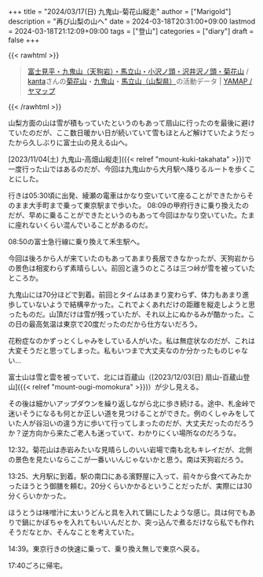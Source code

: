 +++
title = "2024/03/17(日) 九鬼山-菊花山縦走"
author = ["Marigold"]
description = "再び山梨の山へ"
date = 2024-03-18T20:31:00+09:00
lastmod = 2024-03-18T21:12:09+09:00
tags = ["登山"]
categories = ["diary"]
draft = false
+++

{{< rawhtml >}}
<script src="https://yamap.com/widget.js"></script>
<blockquote data-yamap-widget data-source="activities/30421338" data-mode="map" data-width="100%">
  <a href="https://yamap.com/activities/30421338">富士見平・九鬼山（天狗岩）・馬立山・小沢ノ頭・沢井沢ノ頭・菊花山</a> / <a href="https://yamap.com/users/3207645">kanta</a>さんの<a href="https://yamap.com/mountains/14577">菊花山</a>・<a href="https://yamap.com/mountains/16005">九鬼山</a>・<a href="https://yamap.com/mountains/14578">馬立山（山梨県）</a>の活動データ | <a href="https://yamap.com">YAMAP / ヤマップ</a>
</blockquote>
{{< /rawhtml >}}

山梨方面の山は雪が積もっていたというのもあって扇山に行ったのを最後に避けていたのだが、ここ数日暖かい日が続いていて雪もほとんど解けていたようだったから久しぶりに富士山の見える山へ。

[2023/11/04(土) 九鬼山-高畑山縦走]({{< relref "mount-kuki-takahata" >}})で一度行った山ではあるのだが、今回は九鬼山から大月駅へ降りるルートを歩くことにした。

行きは05:30頃に出発、綾瀬の電車はかなり空いていて座ることができたからそのまま大手町まで乗って東京駅まで歩いた。
08:09の甲府行きに乗り換えたのだが、早めに乗ることができたというのもあって今回はかなり空いていた。たまに座れないくらい混んでいることがあるのだ。

08:50の富士急行線に乗り換えて禾生駅へ。

今回は後ろから人が来ていたのもあってあまり長居できなかったが、天狗岩からの景色は相変わらず素晴らしい。前回と違うのところは三つ峠が雪を被っていたところか。

九鬼山には70分ほどで到着。前回とタイムはあまり変わらず、体力もあまり進歩していないようで結構辛かった。これでよくあれだけの距離を縦走しようと思ったものだ。山頂だけは雪が残っていたが、それ以上にぬかるみが酷かった。この日の最高気温は東京で20度だったのだから仕方ないだろう。

花粉症なのかずっとくしゃみをしている人がいた。私は無症状なのだが、これは大変そうだと思ってしまった。私もいつまで大丈夫なのか分かったものじゃない...

富士山は雪と雲を被っていて、北には百蔵山（[2023/12/03(日) 扇山-百蔵山登山]({{< relref "mount-ougi-momokura" >}})）が少し見える。

その後は細かいアップダウンを繰り返しながら北に歩き続ける。途中、札金峠で迷いそうになるも何とか正しい道を見つけることができた。例のくしゃみをしていた人が谷沿いの違う方に歩いて行ってしまったのだが、大丈夫だったのだろうか？逆方向から来たご老人も迷っていて、わかりにくい場所なのだろうな。

12:32。菊花山は赤岩みたいな見晴らしのいい岩場で南も北もキレイだが、北側の景色を見たいならここが一番いいんじゃないかと思う。南は天狗岩だろう。

13:25、大月駅に到着。駅の南口にある濱野屋に入って、前々から食べてみたかったほうとう御膳を頼む。20分くらいかかるということだったが、実際には30分くらいかかった。

ほうとうは味噌汁に太いうどんと具を入れて鍋にしたような感じ。具は何でもありで鍋にかぼちゃを入れてもいいんだとか、突っ込んで煮るだけなら私でも作れそうだなとか、そんなことを考えていた。

14:39。東京行きの快速に乗って、乗り換え無しで東京へ戻る。

17:40ごろに帰宅。
